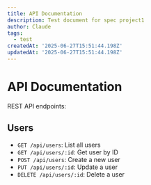 ```yaml
---
title: API Documentation
description: Test document for spec project1
author: Claude
tags:
  - test
createdAt: '2025-06-27T15:51:44.198Z'
updatedAt: '2025-06-27T15:51:44.198Z'
---
```

# API Documentation

REST API endpoints:

## Users

- `GET /api/users`: List all users
- `GET /api/users/:id`: Get user by ID
- `POST /api/users`: Create a new user
- `PUT /api/users/:id`: Update a user
- `DELETE /api/users/:id`: Delete a user
